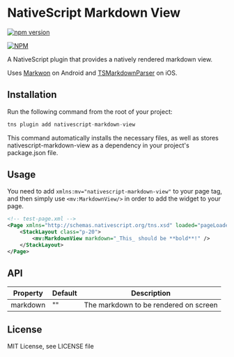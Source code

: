 # NativeScript Markdown View

[![npm version](https://badge.fury.io/js/nativescript-markdown-view.svg)](http://badge.fury.io/js/nativescript-markdown-view)

[![NPM](https://nodei.co/npm/nativescript-markdown-view.png?downloads=true&downloadRank=true&stars=true)](https://nodei.co/npm/nativescript-markdown-view/)


A NativeScript plugin that provides a natively rendered markdown view. 

Uses [Markwon](https://github.com/noties/Markwon) on Android and [TSMarkdownParser](https://github.com/laptobbe/TSMarkdownParser) on iOS.

## Installation

Run the following command from the root of your project:


```javascript
tns plugin add nativescript-markdown-view
```

This command automatically installs the necessary files, as well as stores nativescript-markdown-view as a dependency in your project's package.json file.

## Usage 

You need to add `xmlns:mv="nativescript-markdown-view"` to your page tag, and then simply use `<mv:MarkdownView/>` in order to add the widget to your page.

```xml
<!-- test-page.xml -->
<Page xmlns="http://schemas.nativescript.org/tns.xsd" loaded="pageLoaded" xmlns:mv="nativescript-markdown-view">
    <StackLayout class="p-20">
        <mv:MarkdownView markdown="_This_ should be **bold**!" />
    </StackLayout>
</Page>
```

## API
    
| Property | Default | Description |
| --- | --- | --- |
| markdown | "" | The markdown to be rendered on screen |
    
## License

MIT License, see LICENSE file
